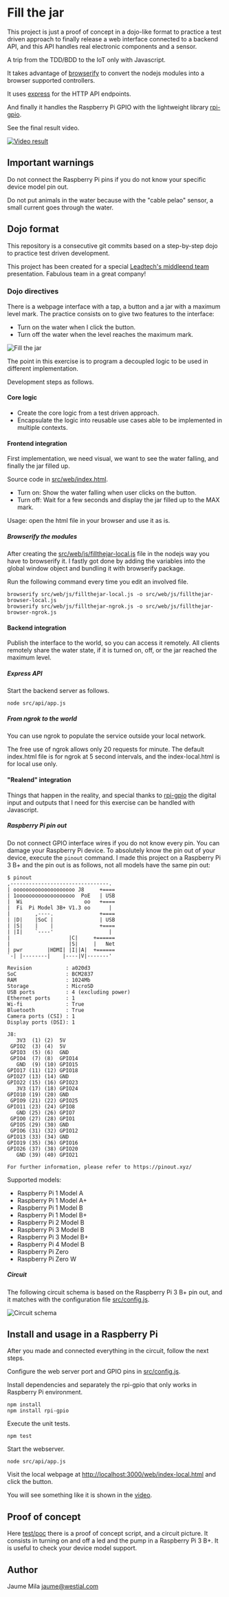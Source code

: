 Fill the jar
============

This project is just a proof of concept in a dojo-like format to practice a test
driven approach to finally release a web interface connected to a backend API,
and this API handles real electronic components and a sensor.

A trip from the TDD/BDD to the IoT only with Javascript.

It takes advantage of [browserify](http://browserify.org/) to convert the nodejs modules into a browser 
supported controllers. 
 
It uses [express](https://expressjs.com/) for the HTTP API endpoints.

And finally it handles the Raspberry Pi GPIO with the lightweight library
[rpi-gpio](https://github.com/JamesBarwell/rpi-gpio.js).

See the final result video.

[![Video result](http://img.youtube.com/vi/qSrHnOv2n00/0.jpg)](http://www.youtube.com/watch?v=qSrHnOv2n00 "Video result")

## Important warnings ##

Do not connect the Raspberry Pi pins if you do not know your specific device 
model pin out.

Do not put animals in the water because with the "cable pelao" sensor, a small
current goes through the water.

## Dojo format ##

This repository is a consecutive git commits based on a step-by-step dojo to
practice test driven development.

This project has been created for a special [Leadtech's middleend team](https://leadtech.com) 
presentation. Fabulous team in a great company!

### Dojo directives ###

There is a webpage interface with a tap, a button and a jar with a maximum level
mark. The practice consists on to give two features to the interface:

* Turn on the water when I click the button.
* Turn off the water when the level reaches the maximum mark.

![Fill the jar](doc/cover.png)

The point in this exercise is to program a decoupled logic to be used in
different implementation.

Development steps as follows.

#### Core logic ####

* Create the core logic from a test driven approach.
* Encapsulate the logic into reusable use cases able to be implemented in 
  multiple contexts.

#### Frontend integration ####

First implementation, we need visual, we want to see the water falling, and 
finally the jar filled up.

Source code in [src/web/index.html](src/web/index.html).

* Turn on: Show the water falling when user clicks on the button.
* Turn off: Wait for a few seconds and display the jar filled up to the MAX mark.

Usage: open the html file in your browser and use it as is.

##### Browserify the modules #####

After creating the [src/web/js/fillthejar-local.js](src/web/js/fillthejar-local.js) file in 
the nodejs way you have to browserify it. I fastly got done by adding the 
variables into the global window object and bundling it with browserify package.

Run the following command every time you edit an involved file.

```
browserify src/web/js/fillthejar-local.js -o src/web/js/fillthejar-browser-local.js
browserify src/web/js/fillthejar-ngrok.js -o src/web/js/fillthejar-browser-ngrok.js
```

#### Backend integration ####

Publish the interface to the world, so you can access it remotely. All clients 
remotely share the water state, if it is turned on, off, or the jar reached the 
maximum level.

##### Express API #####

Start the backend server as follows.

```
node src/api/app.js
```

##### From ngrok to the world #####

You can use ngrok to populate the service outside your local network.

The free use of ngrok allows only 20 requests for minute. The default index.html 
file is for ngrok at 5 second intervals, and the index-local.html is for local
use only.

#### "Realend" integration ####

Things that happen in the reality, and special thanks to [rpi-gpio](https://github.com/JamesBarwell/rpi-gpio.js)
the digital input and outputs that I need for this exercise can be handled with 
Javascript.

##### Raspberry Pi pin out #####

Do not connect GPIO interface wires if you do not know every pin. You can damage
your Raspberry Pi device. To absolutely know the pin out of your device, execute
the `pinout` command. I made this project on a Raspberry Pi 3 B+ and the pin out
is as follows, not all models have the same pin out:

```
$ pinout
,--------------------------------.
| oooooooooooooooooooo J8     +====
| 1ooooooooooooooooooo  PoE   | USB
|  Wi                    oo   +====
|  Fi  Pi Model 3B+ V1.3 oo      |
|        ,----.               +====
| |D|    |SoC |               | USB
| |S|    |    |               +====
| |I|    `----'                  |
|                   |C|     +======
|                   |S|     |   Net
| pwr        |HDMI| |I||A|  +======
`-| |--------|    |----|V|-------'

Revision           : a020d3
SoC                : BCM2837
RAM                : 1024Mb
Storage            : MicroSD
USB ports          : 4 (excluding power)
Ethernet ports     : 1
Wi-fi              : True
Bluetooth          : True
Camera ports (CSI) : 1
Display ports (DSI): 1

J8:
   3V3  (1) (2)  5V    
 GPIO2  (3) (4)  5V    
 GPIO3  (5) (6)  GND   
 GPIO4  (7) (8)  GPIO14
   GND  (9) (10) GPIO15
GPIO17 (11) (12) GPIO18
GPIO27 (13) (14) GND   
GPIO22 (15) (16) GPIO23
   3V3 (17) (18) GPIO24
GPIO10 (19) (20) GND   
 GPIO9 (21) (22) GPIO25
GPIO11 (23) (24) GPIO8 
   GND (25) (26) GPIO7 
 GPIO0 (27) (28) GPIO1 
 GPIO5 (29) (30) GND   
 GPIO6 (31) (32) GPIO12
GPIO13 (33) (34) GND   
GPIO19 (35) (36) GPIO16
GPIO26 (37) (38) GPIO20
   GND (39) (40) GPIO21

For further information, please refer to https://pinout.xyz/
```

Supported models:

* Raspberry Pi 1 Model A
* Raspberry Pi 1 Model A+
* Raspberry Pi 1 Model B
* Raspberry Pi 1 Model B+
* Raspberry Pi 2 Model B
* Raspberry Pi 3 Model B
* Raspberry Pi 3 Model B+
* Raspberry Pi 4 Model B
* Raspberry Pi Zero
* Raspberry Pi Zero W

##### Circuit #####

The following circuit schema is based on the Raspberry Pi 3 B+ pin out, and it
matches with the configuration file [src/config.js](src/config.js).

![Circuit schema](doc/circuit.jpg)

## Install and usage in a Raspberry Pi ##

After you made and connected everything in the circuit, follow the next steps. 

Configure the web server port and GPIO pins in [src/config.js](src/config.js).

Install dependencies and separately the rpi-gpio that only works in Raspberry Pi 
environment.

```
npm install
npm install rpi-gpio
```

Execute the unit tests.

```
npm test
```

Start the webserver.
```
node src/api/app.js
```

Visit the local webpage at [http://localhost:3000/web/index-local.html](http://localhost:3000/web/index-local.html)
and click the button. 

You will see something like it is shown in the [video](https://youtu.be/qSrHnOv2n00).

## Proof of concept ##

Here [test/poc](test/poc) there is a proof of concept script, and a circuit 
picture. It consists in turning on and off a led and the pump in a 
Raspberry Pi 3 B+. It is useful to check your device model support.

## Author ##

Jaume Mila <jaume@westial.com>
